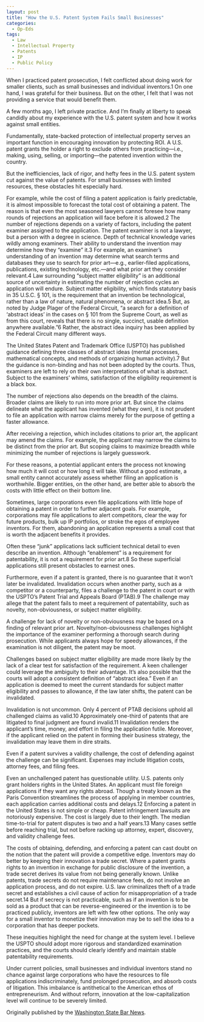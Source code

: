 ```yaml
---
layout: post
title: "How the U.S. Patent System Fails Small Businesses"
categories:
  - Op-Eds
tags:
  - Law
  - Intellectual Property
  - Patents
  - IP
  - Public Policy
---
```



When I practiced patent prosecution, I felt conflicted about doing work for smaller clients, such as small businesses and individual inventors.1 On one hand, I was grateful for their business. But on the other, I felt that I was not providing a service that would benefit them.

A few months ago, I left private practice. And I’m finally at liberty to speak candidly about my experience with the U.S. patent system and how it works against small entities.

Fundamentally, state-backed protection of intellectual property serves an important function in encouraging innovation by protecting ROI. A U.S. patent grants the holder a right to exclude others from practicing—i.e., making, using, selling, or importing—the patented invention within the country.

But the inefficiencies, lack of rigor, and hefty fees in the U.S. patent system cut against the value of patents. For small businesses with limited resources, these obstacles hit especially hard.

For example, while the cost of filing a patent application is fairly predictable, it is almost impossible to forecast the total cost of obtaining a patent. The reason is that even the most seasoned lawyers cannot foresee how many rounds of rejections an application will face before it is allowed.2
The number of rejections depends on a variety of factors, including the patent examiner assigned to the application. The patent examiner is not a lawyer, but a person with a degree in science. Depth of technical knowledge varies wildly among examiners. Their ability to understand the invention may determine how they “examine” it.3 For example, an examiner’s understanding of an invention may determine what search terms and databases they use to search for prior art—e.g., earlier-filed applications, publications, existing technology, etc.—and what prior art they consider relevant.4
Law surrounding “subject matter eligibility” is an additional source of uncertainty in estimating the number of rejection cycles an application will endure. Subject matter eligibility, which finds statutory basis in 35 U.S.C. § 101, is the requirement that an invention be technological, rather than a law of nature, natural phenomena, or abstract idea.5 But, as noted by Judge Plager of the Federal Circuit, “a search for a definition of ‘abstract ideas’ in the cases on § 101 from the Supreme Court, as well as from this court, reveals that there is no single, succinct, usable definition anywhere available.”6 Rather, the abstract idea inquiry has been applied by the Federal Circuit many different ways.

The United States Patent and Trademark Office (USPTO) has published guidance defining three classes of abstract ideas (mental processes, mathematical concepts, and methods of organizing human activity).7 But the guidance is non-binding and has not been adopted by the courts. Thus, examiners are left to rely on their own interpretations of what is abstract. Subject to the examiners’ whims, satisfaction of the eligibility requirement is a black box.

The number of rejections also depends on the breadth of the claims. Broader claims are likely to run into more prior art. But since the claims delineate what the applicant has invented (what they own), it is not prudent to file an application with narrow claims merely for the purpose of getting a faster allowance.

After receiving a rejection, which includes citations to prior art, the applicant may amend the claims. For example, the applicant may narrow the claims to be distinct from the prior art. But scoping claims to maximize breadth while minimizing the number of rejections is largely guesswork.

For these reasons, a potential applicant enters the process not knowing how much it will cost or how long it will take. Without a good estimate, a small entity cannot accurately assess whether filing an application is worthwhile. Bigger entities, on the other hand, are better able to absorb the costs with little effect on their bottom line.

Sometimes, large corporations even file applications with little hope of obtaining a patent in order to further adjacent goals. For example, corporations may file applications to alert competitors, clear the way for future products, bulk up IP portfolios, or stroke the egos of employee inventors. For them, abandoning an application represents a small cost that is worth the adjacent benefits it provides.

Often these “junk” applications lack sufficient technical detail to even describe an invention. Although “enablement” is a requirement for patentability, it is not a requirement for prior art.8 So these superficial applications still present obstacles to earnest ones.

Furthermore, even if a patent is granted, there is no guarantee that it won’t later be invalidated. Invalidation occurs when another party, such as a competitor or a counterparty, files a challenge to the patent in court or with the USPTO’s Patent Trial and Appeals Board (PTAB).9 The challenge may allege that the patent fails to meet a requirement of patentability, such as novelty, non-obviousness, or subject matter eligibility.

A challenge for lack of novelty or non-obviousness may be based on a finding of relevant prior art. Novelty/non-obviousness challenges highlight the importance of the examiner performing a thorough search during prosecution. While applicants always hope for speedy allowances, if the examination is not diligent, the patent may be moot.

Challenges based on subject matter eligibility are made more likely by the lack of a clear test for satisfaction of the requirement. A keen challenger could leverage the ambiguity to their advantage. It’s also possible that the courts will adopt a consistent definition of “abstract idea.” Even if an application is deemed to meet the current standards for subject matter eligibility and passes to allowance, if the law later shifts, the patent can be invalidated.

Invalidation is not uncommon. Only 4 percent of PTAB decisions uphold all challenged claims as valid.10 Approximately one-third of patents that are litigated to final judgment are found invalid.11 Invalidation renders the applicant’s time, money, and effort in filing the application futile. Moreover, if the applicant relied on the patent in forming their business strategy, the invalidation may leave them in dire straits.

Even if a patent survives a validity challenge, the cost of defending against the challenge can be significant. Expenses may include litigation costs, attorney fees, and filing fees.

Even an unchallenged patent has questionable utility. U.S. patents only grant holders rights in the United States. An applicant must file foreign applications if they want any rights abroad. Though a treaty known as the Paris Convention streamlines the process of applying in member countries, each application carries additional costs and delays.12
Enforcing a patent in the United States is not simple or cheap. Patent infringement lawsuits are notoriously expensive. The cost is largely due to their length. The median time-to-trial for patent disputes is two and a half years.13 Many cases settle before reaching trial, but not before racking up attorney, expert, discovery, and validity challenge fees.

The costs of obtaining, defending, and enforcing a patent can cast doubt on the notion that the patent will provide a competitive edge. Inventors may do better by keeping their innovation a trade secret. Where a patent grants rights to an invention in exchange for public disclosure of the invention, a trade secret derives its value from not being generally known. Unlike patents, trade secrets do not require maintenance fees, do not involve an application process, and do not expire. U.S. law criminalizes theft of a trade secret and establishes a civil cause of action for misappropriation of a trade secret.14
But if secrecy is not practicable, such as if an invention is to be sold as a product that can be reverse-engineered or the invention is to be practiced publicly, inventors are left with few other options. The only way for a small inventor to monetize their innovation may be to sell the idea to a corporation that has deeper pockets.

These inequities highlight the need for change at the system level. I believe the USPTO should adopt more rigorous and standardized examination practices, and the courts should clearly identify and maintain stable patentability requirements.

Under current policies, small businesses and individual inventors stand no chance against large corporations who have the resources to file applications indiscriminately, fund prolonged prosecution, and absorb costs of litigation. This imbalance is antithetical to the American ethos of entrepreneurism. And without reform, innovation at the low-capitalization level will continue to be severely limited.  



Originally published by the [Washington State Bar News](https://wabarnews.org/2022/12/12/how-the-u-s-patent-system-fails-small-businesses/).

